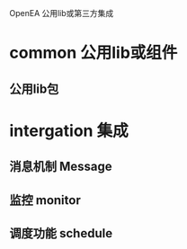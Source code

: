 OpenEA 公用lib或第三方集成

# common 公用lib或组件

## 公用lib包



# intergation 集成

## 消息机制 Message

## 监控 monitor

## 调度功能 schedule



